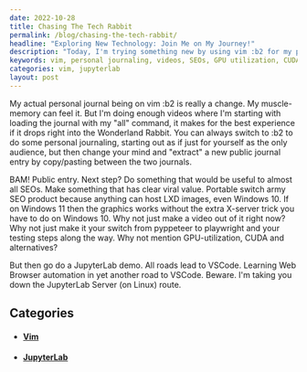 ```yaml
---
date: 2022-10-28
title: Chasing The Tech Rabbit
permalink: /blog/chasing-the-tech-rabbit/
headline: "Exploring New Technology: Join Me on My Journey!"
description: "Today, I'm trying something new by using vim :b2 for my personal journaling and creating videos to show the best experiences. I'm also creating something that would be useful to SEOs, exploring GPU utilization, CUDA and alternatives, and doing a JupyterLab demo. Join me on my journey and learn more about these topics!"
keywords: vim, personal journaling, videos, SEOs, GPU utilization, CUDA, alternatives, JupyterLab, JupyterLab Server, portable switch army SEO product
categories: vim, jupyterlab
layout: post
---
```


My actual personal journal being on vim :b2 is really a change. My
muscle-memory can feel it. But I'm doing enough videos where I'm starting with
loading the journal with my "all" command, it makes for the best experience if
it drops right into the Wonderland Rabbit. You can always switch to :b2 to do
some personal journaling, starting out as if just for yourself as the only
audience, but then change your mind and "extract" a new public journal entry by
copy/pasting between the two journals.

BAM! Public entry. Next step? Do something that would be useful to almost all
SEOs. Make something that has clear viral value. Portable switch army SEO
product because anything can host LXD images, even Windows 10. If on Windows 11
then the graphics works without the extra X-server trick you have to do on
Windows 10. Why not just make a video out of it right now? Why not just make it
your switch from pyppeteer to playwright and your testing steps along the way.
Why not mention GPU-utilization, CUDA and alternatives?

But then go do a JupyterLab demo. All roads lead to VSCode. Learning Web
Browser automation in yet another road to VSCode. Beware. I'm taking you down
the JupyterLab Server (on Linux) route.


## Categories

<ul>
<li><h4><a href='/vim/'>Vim</a></h4></li>
<li><h4><a href='/jupyterlab/'>JupyterLab</a></h4></li></ul>